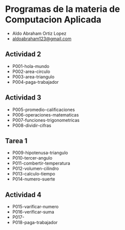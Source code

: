# Programas de la materia de Computacion Aplicada
- Aldo Abraham Ortiz Lopez
- aldoabraham123@gmail.com

## Actividad 2
- P001-hola-mundo
- P002-area-circulo
- P003-area-triangulo
- P004-paga-trabajador

## Actividad 3
- P005-promedio-calificaciones
- P006-operaciones-matematicas
- P007-funciones-trigonometricas
- P008-dividir-cifras

## Tarea 1
- P009-hipotenusa-triangulo
- P010-tercer-angulo
- P011-combertir-temperatura
- P012-volumen-cilindro
- P013-calculo-tiempo
- P014-numero-suerte

## Actividad 4
- P015-varificar-numero
- P016-verificar-suma
- P017-
- P018-paga-trabajador